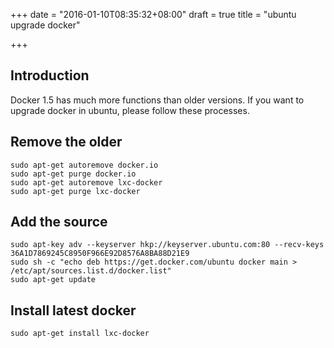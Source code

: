 +++
date = "2016-01-10T08:35:32+08:00"
draft = true
title = "ubuntu upgrade docker"

+++



## Introduction

Docker 1.5 has much more functions than older versions. If you want to upgrade docker in ubuntu, please follow these processes.

## Remove the older

```
sudo apt-get autoremove docker.io
sudo apt-get purge docker.io
sudo apt-get autoremove lxc-docker
sudo apt-get purge lxc-docker
```

## Add the source

```
sudo apt-key adv --keyserver hkp://keyserver.ubuntu.com:80 --recv-keys 36A1D7869245C8950F966E92D8576A8BA88D21E9
sudo sh -c "echo deb https://get.docker.com/ubuntu docker main > /etc/apt/sources.list.d/docker.list"
sudo apt-get update
```

## Install latest docker

```
sudo apt-get install lxc-docker
```

